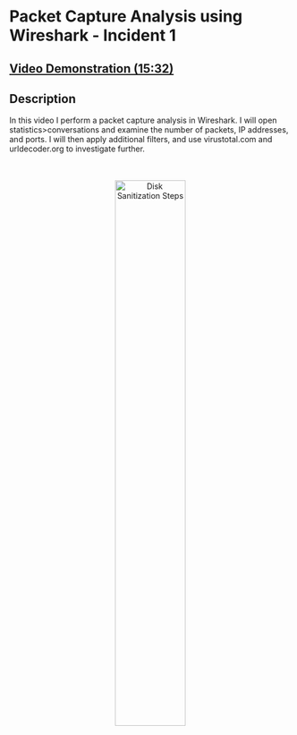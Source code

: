  <h1>Packet Capture Analysis using Wireshark - Incident 1</h1>

 ## [Video Demonstration (15:32)](https://drive.google.com/file/d/1ozfcxE80ODhxWV1-2v5EPMv1_uyHX-eD/view?usp=drive_link)

<h2>Description</h2>

In this video I perform a packet capture analysis in Wireshark. I will open statistics>conversations and examine the number of packets, IP addresses, and ports. I will then apply additional filters, and use virustotal.com and urldecoder.org to investigate further.   <br />
<br />

<p align="center">
<br/>
<img src="https://i.imgur.com/dEML6gi.png" height="50%" width="50%" alt="Disk Sanitization Steps"/>
<br />
<p align="center">
